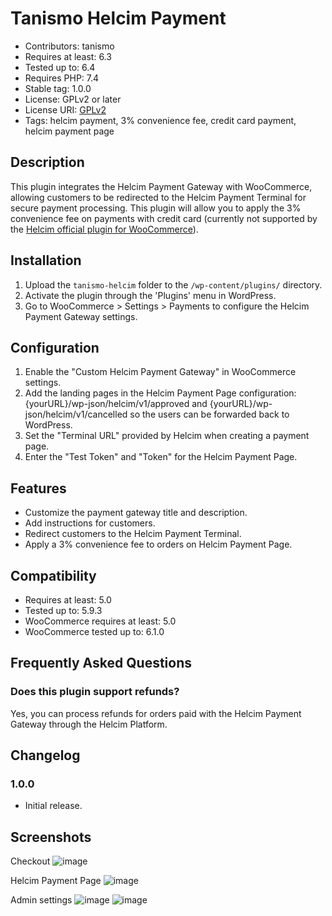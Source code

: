 # Tanismo Helcim Payment

- Contributors: tanismo
- Requires at least: 6.3
- Tested up to: 6.4
- Requires PHP: 7.4
- Stable tag: 1.0.0
- License: GPLv2 or later
- License URI: [GPLv2](https://www.gnu.org/licenses/gpl-2.0.html)
- Tags: helcim payment, 3% convenience fee, credit card payment, helcim payment page

## Description

This plugin integrates the Helcim Payment Gateway with WooCommerce, allowing customers to be redirected to the Helcim Payment Terminal for secure payment processing. This plugin will allow you to apply the 3% convenience fee on payments with credit card (currently not supported by the [Helcim official plugin for WooCommerce](https://wordpress.org/plugins/helcim-commerce-for-woocommerce/)).

## Installation

1. Upload the `tanismo-helcim` folder to the `/wp-content/plugins/` directory.
2. Activate the plugin through the 'Plugins' menu in WordPress.
3. Go to WooCommerce > Settings > Payments to configure the Helcim Payment Gateway settings.

## Configuration

1. Enable the "Custom Helcim Payment Gateway" in WooCommerce settings.
2. Add the landing pages in the Helcim Payment Page configuration: {yourURL}/wp-json/helcim/v1/approved and {yourURL}/wp-json/helcim/v1/cancelled so the users can be forwarded back to WordPress.
3. Set the "Terminal URL" provided by Helcim when creating a payment page.
4. Enter the "Test Token" and "Token" for the Helcim Payment Page.

## Features

- Customize the payment gateway title and description.
- Add instructions for customers.
- Redirect customers to the Helcim Payment Terminal.
- Apply a 3% convenience fee to orders on Helcim Payment Page.

## Compatibility

- Requires at least: 5.0
- Tested up to: 5.9.3
- WooCommerce requires at least: 5.0
- WooCommerce tested up to: 6.1.0

## Frequently Asked Questions

### Does this plugin support refunds?

Yes, you can process refunds for orders paid with the Helcim Payment Gateway through the Helcim Platform.

## Changelog

### 1.0.0
- Initial release.

## Screenshots ##
Checkout
![image](https://github.com/lastralab/tanismo-helcim-plugin/assets/22894897/3a3c5fd4-f6b2-417c-93d9-f99de5d8189a)


Helcim Payment Page
![image](https://github.com/lastralab/tanismo-helcim-plugin/assets/22894897/e0b121bf-b39f-4586-b016-e1833b625c53)

Admin settings
![image](https://github.com/lastralab/tanismo-helcim-plugin/assets/22894897/daa8eabc-9d92-4a9f-abca-79d73b4da994)
![image](https://github.com/lastralab/tanismo-helcim-plugin/assets/22894897/30376194-27bb-40b3-b388-cafd440b129d)

